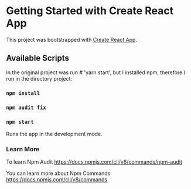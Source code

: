 # Getting Started with Create React App

This project was bootstrapped with [Create React App](https://github.com/facebook/create-react-app).

## Available Scripts

In the original project was run # 'yarn start', but I installed npm, therefore I run in the directory project:

### `npm install`

### `npm audit fix `

### `npm start`
Runs the app in the development mode.

### Learn More
To learn Npm Audit https://docs.npmjs.com/cli/v6/commands/npm-audit

You can learn more about Npm Commands https://docs.npmjs.com/cli/v8/commands
